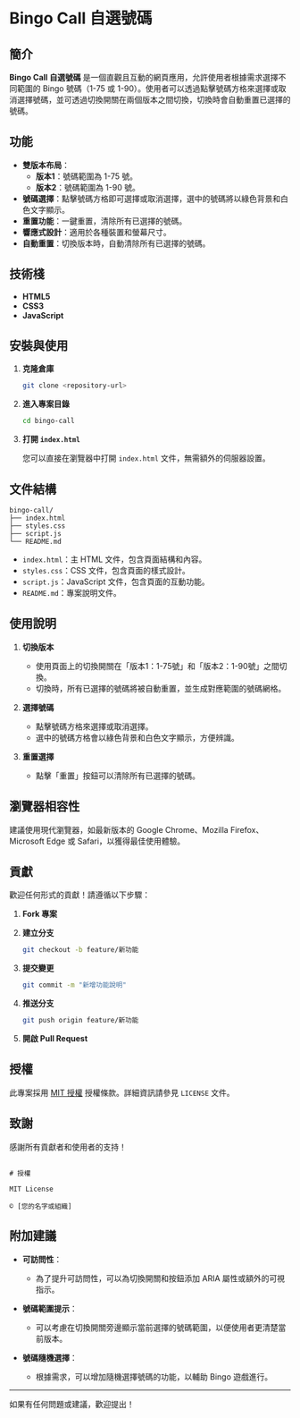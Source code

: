 # Bingo Call 自選號碼

## 簡介

**Bingo Call 自選號碼** 是一個直觀且互動的網頁應用，允許使用者根據需求選擇不同範圍的 Bingo 號碼（1-75 或 1-90）。使用者可以透過點擊號碼方格來選擇或取消選擇號碼，並可透過切換開關在兩個版本之間切換，切換時會自動重置已選擇的號碼。

## 功能

- **雙版本布局**：
  - **版本1**：號碼範圍為 1-75 號。
  - **版本2**：號碼範圍為 1-90 號。
- **號碼選擇**：點擊號碼方格即可選擇或取消選擇，選中的號碼將以綠色背景和白色文字顯示。
- **重置功能**：一鍵重置，清除所有已選擇的號碼。
- **響應式設計**：適用於各種裝置和螢幕尺寸。
- **自動重置**：切換版本時，自動清除所有已選擇的號碼。

## 技術棧

- **HTML5**
- **CSS3**
- **JavaScript**

## 安裝與使用

1. **克隆倉庫**

   ```bash
   git clone <repository-url>
   ```

2. **進入專案目錄**

   ```bash
   cd bingo-call
   ```

3. **打開 `index.html`**

   您可以直接在瀏覽器中打開 `index.html` 文件，無需額外的伺服器設置。

## 文件結構

```
bingo-call/
├── index.html
├── styles.css
├── script.js
└── README.md
```

- `index.html`：主 HTML 文件，包含頁面結構和內容。
- `styles.css`：CSS 文件，包含頁面的樣式設計。
- `script.js`：JavaScript 文件，包含頁面的互動功能。
- `README.md`：專案說明文件。

## 使用說明

1. **切換版本**
   - 使用頁面上的切換開關在「版本1：1-75號」和「版本2：1-90號」之間切換。
   - 切換時，所有已選擇的號碼將被自動重置，並生成對應範圍的號碼網格。

2. **選擇號碼**
   - 點擊號碼方格來選擇或取消選擇。
   - 選中的號碼方格會以綠色背景和白色文字顯示，方便辨識。

3. **重置選擇**
   - 點擊「重置」按鈕可以清除所有已選擇的號碼。

## 瀏覽器相容性

建議使用現代瀏覽器，如最新版本的 Google Chrome、Mozilla Firefox、Microsoft Edge 或 Safari，以獲得最佳使用體驗。

## 貢獻

歡迎任何形式的貢獻！請遵循以下步驟：

1. **Fork 專案**
2. **建立分支**

   ```bash
   git checkout -b feature/新功能
   ```

3. **提交變更**

   ```bash
   git commit -m "新增功能說明"
   ```

4. **推送分支**

   ```bash
   git push origin feature/新功能
   ```

5. **開啟 Pull Request**

## 授權

此專案採用 [MIT 授權](LICENSE) 授權條款。詳細資訊請參見 `LICENSE` 文件。

## 致謝

感謝所有貢獻者和使用者的支持！

```

# 授權

MIT License

© [您的名字或組織]

```

## 附加建議

- **可訪問性**：
  - 為了提升可訪問性，可以為切換開關和按鈕添加 ARIA 屬性或額外的可視指示。
  
- **號碼範圍提示**：
  - 可以考慮在切換開關旁邊顯示當前選擇的號碼範圍，以便使用者更清楚當前版本。

- **號碼隨機選擇**：
  - 根據需求，可以增加隨機選擇號碼的功能，以輔助 Bingo 遊戲進行。

---

如果有任何問題或建議，歡迎提出！
